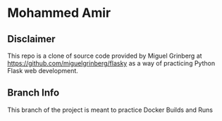 # Mohammed Amir

## Disclaimer

This repo is a clone of source code provided by Miguel Grinberg at https://github.com/miguelgrinberg/flasky as a way of
practicing Python Flask web development. 

## Branch Info

This branch of the project is meant to practice Docker Builds and Runs



